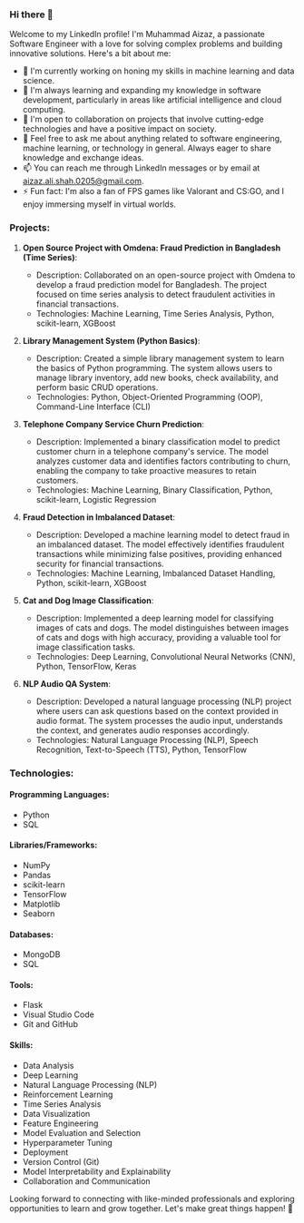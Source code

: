 ### Hi there 👋

Welcome to my LinkedIn profile! I'm Muhammad Aizaz, a passionate Software Engineer with a love for solving complex problems and building innovative solutions. Here's a bit about me:

- 🔭 I'm currently working on honing my skills in machine learning and data science.
- 🌱 I'm always learning and expanding my knowledge in software development, particularly in areas like artificial intelligence and cloud computing.
- 👯 I'm open to collaboration on projects that involve cutting-edge technologies and have a positive impact on society.
- 💬 Feel free to ask me about anything related to software engineering, machine learning, or technology in general. Always eager to share knowledge and exchange ideas.
- 📫 You can reach me through LinkedIn messages or by email at [aizaz.ali.shah.0205@gmail.com](mailto:aizaz.ali.shah.0205@gmail.com).
- ⚡ Fun fact: I'm also a fan of FPS games like Valorant and CS:GO, and I enjoy immersing myself in virtual worlds.

### Projects:

1. **Open Source Project with Omdena: Fraud Prediction in Bangladesh (Time Series)**:
   - Description: Collaborated on an open-source project with Omdena to develop a fraud prediction model for Bangladesh. The project focused on time series analysis to detect fraudulent activities in financial transactions.
   - Technologies: Machine Learning, Time Series Analysis, Python, scikit-learn, XGBoost

2. **Library Management System (Python Basics)**:
   - Description: Created a simple library management system to learn the basics of Python programming. The system allows users to manage library inventory, add new books, check availability, and perform basic CRUD operations.
   - Technologies: Python, Object-Oriented Programming (OOP), Command-Line Interface (CLI)

3. **Telephone Company Service Churn Prediction**:
   - Description: Implemented a binary classification model to predict customer churn in a telephone company's service. The model analyzes customer data and identifies factors contributing to churn, enabling the company to take proactive measures to retain customers.
   - Technologies: Machine Learning, Binary Classification, Python, scikit-learn, Logistic Regression

4. **Fraud Detection in Imbalanced Dataset**:
   - Description: Developed a machine learning model to detect fraud in an imbalanced dataset. The model effectively identifies fraudulent transactions while minimizing false positives, providing enhanced security for financial transactions.
   - Technologies: Machine Learning, Imbalanced Dataset Handling, Python, scikit-learn, XGBoost

5. **Cat and Dog Image Classification**:
   - Description: Implemented a deep learning model for classifying images of cats and dogs. The model distinguishes between images of cats and dogs with high accuracy, providing a valuable tool for image classification tasks.
   - Technologies: Deep Learning, Convolutional Neural Networks (CNN), Python, TensorFlow, Keras

6. **NLP Audio QA System**:
   - Description: Developed a natural language processing (NLP) project where users can ask questions based on the context provided in audio format. The system processes the audio input, understands the context, and generates audio responses accordingly.
   - Technologies: Natural Language Processing (NLP), Speech Recognition, Text-to-Speech (TTS), Python, TensorFlow

### Technologies:

#### Programming Languages:
- Python
- SQL

#### Libraries/Frameworks:
- NumPy
- Pandas
- scikit-learn
- TensorFlow
- Matplotlib
- Seaborn

#### Databases:
- MongoDB
- SQL

#### Tools:
- Flask
- Visual Studio Code
- Git and GitHub

#### Skills:
- Data Analysis
- Deep Learning
- Natural Language Processing (NLP)
- Reinforcement Learning
- Time Series Analysis
- Data Visualization
- Feature Engineering
- Model Evaluation and Selection
- Hyperparameter Tuning
- Deployment
- Version Control (Git)
- Model Interpretability and Explainability
- Collaboration and Communication

Looking forward to connecting with like-minded professionals and exploring opportunities to learn and grow together. Let's make great things happen! 🚀
